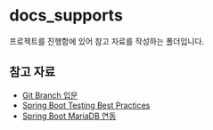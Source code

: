 # docs_supports
프로젝트를 진행함에 있어 참고 자료를 작성하는 폴더입니다.

## 참고 자료
* [Git Branch 입문](https://backlog.com/git-tutorial/kr/stepup/stepup2_3.html)
* [Spring Boot Testing Best Practices](https://tanzu.vmware.com/developer/guides/spring-boot-testing/)
* [Spring Boot MariaDB 연동](https://www.bottlehs.com/springboot/%EC%8A%A4%ED%94%84%EB%A7%81-%EB%B6%80%ED%8A%B8-mariadb-%EC%97%B0%EB%8F%99/)
